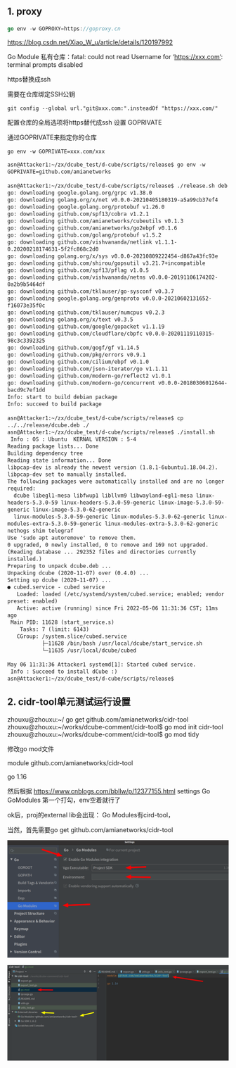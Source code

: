 ## 1. proxy

```Go
go env -w GOPROXY=https://goproxy.cn
```



https://blog.csdn.net/Xiao_W_u/article/details/120197992

Go Module 私有仓库：fatal: could not read Username for ‘https://xxx.com‘: terminal prompts disabled

https替换成ssh

需要在仓库绑定SSH公钥

```shell
git config --global url."git@xxx.com:".insteadOf "https://xxx.com/"
```

配置仓库的全局选项将https替代成ssh
设置 GOPRIVATE

通过GOPRIVATE来指定你的仓库

```shell
go env -w GOPRIVATE=xxx.com/xxx
```



```shell
asn@Attacker1:~/zx/dcube_test/d-cube/scripts/release$ go env -w GOPRIVATE=github.com/amianetworks

asn@Attacker1:~/zx/dcube_test/d-cube/scripts/release$ ./release.sh deb
go: downloading google.golang.org/grpc v1.38.0
go: downloading golang.org/x/net v0.0.0-20210405180319-a5a99cb37ef4
go: downloading google.golang.org/protobuf v1.26.0
go: downloading github.com/spf13/cobra v1.2.1
go: downloading github.com/amianetworks/cubeutils v0.1.3
go: downloading github.com/amianetworks/go2ebpf v0.1.6
go: downloading github.com/golang/protobuf v1.5.2
go: downloading github.com/vishvananda/netlink v1.1.1-0.20200218174631-5f2fc868c2d0
go: downloading golang.org/x/sys v0.0.0-20210809222454-d867a43fc93e
go: downloading github.com/shirou/gopsutil v3.21.7+incompatible
go: downloading github.com/spf13/pflag v1.0.5
go: downloading github.com/vishvananda/netns v0.0.0-20191106174202-0a2b9b5464df
go: downloading github.com/tklauser/go-sysconf v0.3.7
go: downloading google.golang.org/genproto v0.0.0-20210602131652-f16073e35f0c
go: downloading github.com/tklauser/numcpus v0.2.3
go: downloading golang.org/x/text v0.3.5
go: downloading github.com/google/gopacket v1.1.19
go: downloading github.com/cloudflare/cbpfc v0.0.0-20201119110315-98c3c3392325
go: downloading github.com/gogf/gf v1.14.5
go: downloading github.com/pkg/errors v0.9.1
go: downloading github.com/cilium/ebpf v0.1.0
go: downloading github.com/json-iterator/go v1.1.11
go: downloading github.com/modern-go/reflect2 v1.0.1
go: downloading github.com/modern-go/concurrent v0.0.0-20180306012644-bacd9c7ef1dd
Info: start to build debian package
Info: succeed to build package

asn@Attacker1:~/zx/dcube_test/d-cube/scripts/release$ cp ../../release/dcube.deb ./
asn@Attacker1:~/zx/dcube_test/d-cube/scripts/release$ ./install.sh 
 Info : OS : Ubuntu  KERNAL VERSION : 5-4 
Reading package lists... Done
Building dependency tree       
Reading state information... Done
libpcap-dev is already the newest version (1.8.1-6ubuntu1.18.04.2).
libpcap-dev set to manually installed.
The following packages were automatically installed and are no longer required:
  dcube libegl1-mesa libfwup1 libllvm9 libwayland-egl1-mesa linux-headers-5.3.0-59 linux-headers-5.3.0-59-generic linux-image-5.3.0-59-generic linux-image-5.3.0-62-generic
  linux-modules-5.3.0-59-generic linux-modules-5.3.0-62-generic linux-modules-extra-5.3.0-59-generic linux-modules-extra-5.3.0-62-generic nethogs shim telegraf
Use 'sudo apt autoremove' to remove them.
0 upgraded, 0 newly installed, 0 to remove and 169 not upgraded.
(Reading database ... 292352 files and directories currently installed.)
Preparing to unpack dcube.deb ...
Unpacking dcube (2020-11-07) over (0.4.0) ...
Setting up dcube (2020-11-07) ...
● cubed.service - cubed service
   Loaded: loaded (/etc/systemd/system/cubed.service; enabled; vendor preset: enabled)
   Active: active (running) since Fri 2022-05-06 11:31:36 CST; 11ms ago
 Main PID: 11628 (start_service.s)
    Tasks: 7 (limit: 6143)
   CGroup: /system.slice/cubed.service
           ├─11628 /bin/bash /usr/local/dcube/start_service.sh
           └─11635 /usr/local/dcube/cubed

May 06 11:31:36 Attacker1 systemd[1]: Started cubed service.
 Info : Succeed to install dCube :) 
asn@Attacker1:~/zx/dcube_test/d-cube/scripts/release$ 

```











## 2. cidr-tool单元测试运行设置

zhouxu@zhouxu:~/ go get github.com/amianetworks/cidr-tool
zhouxu@zhouxu:~/works/dcube-comment/cidr-tool$ go mod init cidr-tool
zhouxu@zhouxu:~/works/dcube-comment/cidr-tool$ go mod tidy

修改go mod文件

module github.com/amianetworks/cidr-tool

go 1.16

然后根据
https://www.cnblogs.com/bbllw/p/12377155.html
settings        Go          GoModules   第一个打勾，env空着就行了

ok后，proj的external lib会出现： Go Modules有cird-tool，

当然，首先需要go get github.com/amianetworks/cidr-tool

![](image-20220304111015278-16463637155721.png)

![](image-20220304111151962-16463637451792.png)

